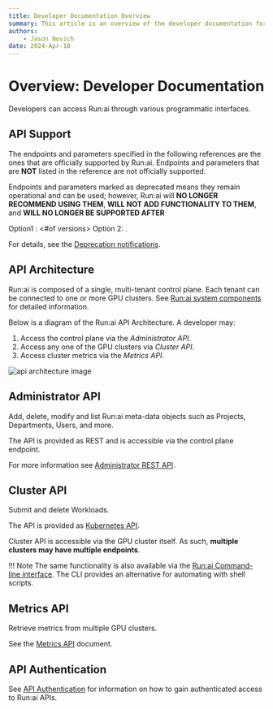 ```yaml
---
title: Developer Documentation Overview
summary: This article is an overview of the developer documentation for the Run:ai platform.
authors:
    - Jason Novich
date: 2024-Apr-10
---
```


# Overview: Developer Documentation

Developers can access Run:ai through various programmatic interfaces. 

## API Support

The endpoints and parameters specified in the following references are the ones that are officially supported by Run:ai. Endpoints and parameters that are **NOT** listed in the reference are not officially supported.

Endpoints and parameters marked as deprecated means they remain operational and can be used; however, Run:ai will **NO LONGER RECOMMEND USING THEM**, **WILL NOT ADD FUNCTIONALITY TO THEM**, and **WILL NO LONGER BE SUPPORTED AFTER**

Option1 : <#of versions>
Option 2: <time period>. 

For details, see the [Deprecation notifications](../home/whats-new-2-16.md#deprecation-notifications).

## API Architecture

Run:ai is composed of a single, multi-tenant control plane. Each tenant can be connected to one or more GPU clusters. See [Run:ai system components](../home/components.md) for detailed information.

Below is a diagram of the Run:ai API Architecture. A developer may:

1. Access the control plane via the _Administrator API_.
2. Access any one of the GPU clusters via _Cluster API_.
3. Access cluster metrics via the _Metrics API_.  

![api architecture image](img/api-architecture.png)

## Administrator API

Add, delete, modify and list Run:ai meta-data objects such as Projects, Departments, Users, and more. 

The API is provided as REST and is accessible via the control plane endpoint.  

For more information see [Administrator REST API](admin-rest-api/overview.md). 

## Cluster API

Submit and delete Workloads. 

The API is provided as [Kubernetes API](./cluster-api/submit-yaml.md).

Cluster API is accessible via the GPU cluster itself. As such, __multiple clusters may have multiple endpoints__.

!!! Note
    The same functionality is also available via the [Run:ai Command-line interface](../Researcher/cli-reference/Introduction.md). The CLI provides an alternative for automating with shell scripts. 
## Metrics API

Retrieve metrics from multiple GPU clusters. 

See the [Metrics API](metrics/metrics.md) document.

## API Authentication

See [API Authentication](rest-auth.md) for information on how to gain authenticated access to Run:ai APIs.
